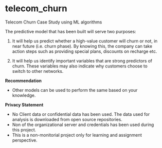# telecom_churn
Telecom Churn Case Study using ML algorithms


The predictive model that has been built will serve two purposes:

1) It will help us predict whether a high-value customer will churn or not, in near future (i.e. churn phase). By knowing this, the company can take action steps such as providing special plans, discounts on recharge etc.

2) It will help us identify important variables that are strong predictors of churn. These variables may also indicate why customers choose to switch to other networks.

<b>Recommendation</b>

* Other models can be used to perform the same based on your knowledge.

<b>Privacy Statement</b>

* No Client data or confidential data has been used. The data used for analysis is downloaded from open source repositories.
* Non of the organizational server and credentials has been used during this project.
* This is a non-monitorial project only for learning and assignment perspective.





